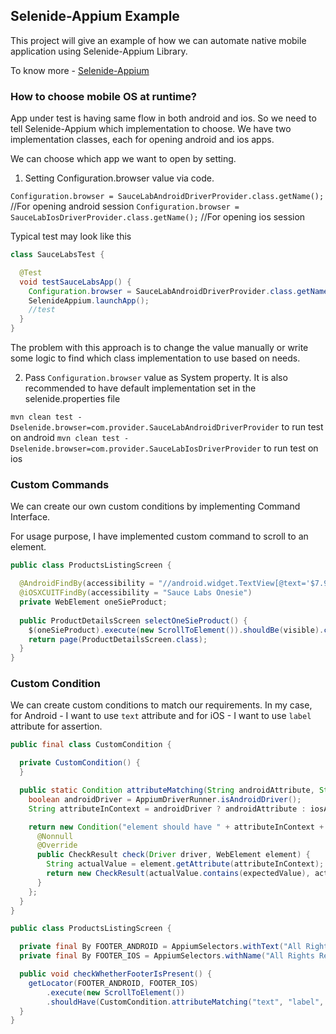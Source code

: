 ## Selenide-Appium Example

This project will give an example of how we can automate native mobile application using Selenide-Appium Library. 

To know more - [Selenide-Appium](https://github.com/selenide/selenide-appium)

### How to choose mobile OS at runtime?

App under test is having same flow in both android and ios. So we need to tell Selenide-Appium which implementation to choose. We have two implementation classes, each for opening android and ios apps.

We can choose which app we want to open by setting.

1. Setting Configuration.browser value via code.

`Configuration.browser = SauceLabAndroidDriverProvider.class.getName();` //For opening android session
`Configuration.browser = SauceLabIosDriverProvider.class.getName();` //For opening ios session

Typical test may look like this

```java
class SauceLabsTest {

  @Test
  void testSauceLabsApp() {
    Configuration.browser = SauceLabAndroidDriverProvider.class.getName();
    SelenideAppium.launchApp();
    //test
  }
}
```

The problem with this approach is to change the value manually or write some logic to find which class implementation to use based on needs.

2. Pass `Configuration.browser` value as System property. It is also recommended to have default implementation set in the selenide.properties file

`mvn clean test -Dselenide.browser=com.provider.SauceLabAndroidDriverProvider` to run test on android
`mvn clean test -Dselenide.browser=com.provider.SauceLabIosDriverProvider` to run test on ios

### Custom Commands

We can create our own custom conditions by implementing Command Interface.

For usage purpose, I have implemented custom command to scroll to an element.

```java
public class ProductsListingScreen {

  @AndroidFindBy(accessibility = "//android.widget.TextView[@text='$7.99']/preceding-sibling::android.view.ViewGroup/android.widget.ImageView")
  @iOSXCUITFindBy(accessibility = "Sauce Labs Onesie")
  private WebElement oneSieProduct;
  
  public ProductDetailsScreen selectOneSieProduct() {
    $(oneSieProduct).execute(new ScrollToElement()).shouldBe(visible).click();
    return page(ProductDetailsScreen.class);
  }
}
```

### Custom Condition

We can create custom conditions to match our requirements.
In my case, for Android - I want to use `text` attribute and for iOS - I want to use `label` attribute for assertion.

```java
public final class CustomCondition {

  private CustomCondition() {
  }

  public static Condition attributeMatching(String androidAttribute, String iosAttribute, String expectedValue) {
    boolean androidDriver = AppiumDriverRunner.isAndroidDriver();
    String attributeInContext = androidDriver ? androidAttribute : iosAttribute;

    return new Condition("element should have " + attributeInContext + " with value " + expectedValue) {
      @Nonnull
      @Override
      public CheckResult check(Driver driver, WebElement element) {
        String actualValue = element.getAttribute(attributeInContext);
        return new CheckResult(actualValue.contains(expectedValue), actualValue);
      }
    };
  }
}
```
```java
public class ProductsListingScreen {

  private final By FOOTER_ANDROID = AppiumSelectors.withText("All Rights Reserved");
  private final By FOOTER_IOS = AppiumSelectors.withName("All Rights Reserved");

  public void checkWhetherFooterIsPresent() {
    getLocator(FOOTER_ANDROID, FOOTER_IOS)
        .execute(new ScrollToElement())
        .shouldHave(CustomCondition.attributeMatching("text", "label", "Sauce Labs"));
  }
}
```

